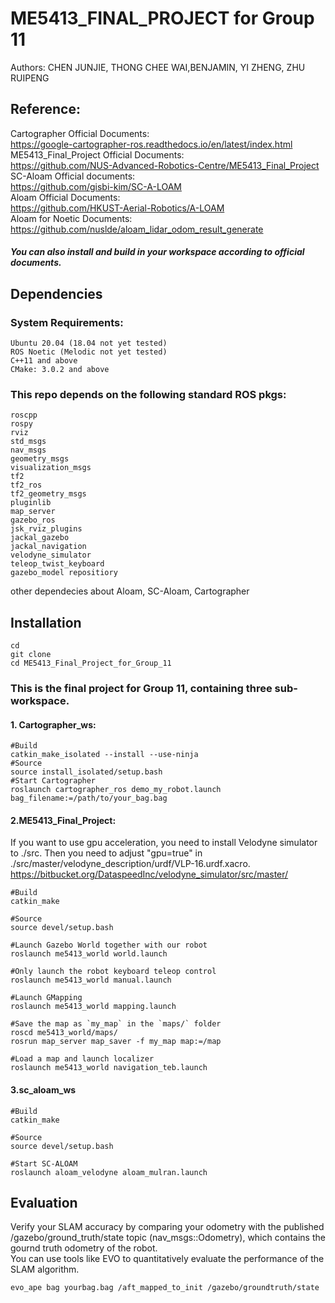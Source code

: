 # ME5413_FINAL_PROJECT for Group 11  

Authors: CHEN JUNJIE, THONG CHEE WAI,BENJAMIN, YI ZHENG, ZHU RUIPENG

## Reference:  

Cartographer Official Documents:  
https://google-cartographer-ros.readthedocs.io/en/latest/index.html  
ME5413_Final_Project Official Documents:  
https://github.com/NUS-Advanced-Robotics-Centre/ME5413_Final_Project  
SC-Aloam Official documents:  
https://github.com/gisbi-kim/SC-A-LOAM  
Aloam Official Documents:   
https://github.com/HKUST-Aerial-Robotics/A-LOAM    
Aloam for Noetic Documents:
https://github.com/nuslde/aloam_lidar_odom_result_generate


##### You can also install and build in your workspace according to official documents.

## Dependencies

### System Requirements:

    Ubuntu 20.04 (18.04 not yet tested)
    ROS Noetic (Melodic not yet tested)
    C++11 and above
    CMake: 3.0.2 and above
    
### This repo depends on the following standard ROS pkgs:

    roscpp
    rospy
    rviz
    std_msgs
    nav_msgs
    geometry_msgs
    visualization_msgs
    tf2
    tf2_ros
    tf2_geometry_msgs
    pluginlib
    map_server
    gazebo_ros
    jsk_rviz_plugins
    jackal_gazebo
    jackal_navigation
    velodyne_simulator
    teleop_twist_keyboard
    gazebo_model repositiory  
   
other dependecies about Aloam, SC-Aloam, Cartographer     

## Installation   

    cd  
    git clone  
    cd ME5413_Final_Project_for_Group_11   

### This is the final project for Group 11, containing three sub-workspace.
#### 1. Cartographer_ws:

    #Build
    catkin_make_isolated --install --use-ninja
    #Source
    source install_isolated/setup.bash
    #Start Cartographer
    roslaunch cartographer_ros demo_my_robot.launch bag_filename:=/path/to/your_bag.bag

#### 2.ME5413_Final_Project:    
If you want to use gpu acceleration, you need to install Velodyne simulator to ./src. Then you need to adjust "gpu=true" in ./src/master/velodyne_description/urdf/VLP-16.urdf.xacro.    
https://bitbucket.org/DataspeedInc/velodyne_simulator/src/master/  
 
    #Build  
    catkin_make  
    
    #Source  
    source devel/setup.bash  
    
    #Launch Gazebo World together with our robot  
    roslaunch me5413_world world.launch  
    
    #Only launch the robot keyboard teleop control  
    roslaunch me5413_world manual.launch  
    
    #Launch GMapping  
    roslaunch me5413_world mapping.launch  
    
    #Save the map as `my_map` in the `maps/` folder  
    roscd me5413_world/maps/    
    rosrun map_server map_saver -f my_map map:=/map  
    
    #Load a map and launch localizer  
    roslaunch me5413_world navigation_teb.launch  

#### 3.sc_aloam_ws

    #Build  
    catkin_make  
    
    #Source
    source devel/setup.bash  
    
    #Start SC-ALOAM  
    roslaunch aloam_velodyne aloam_mulran.launch   

##  Evaluation
Verify your SLAM accuracy by comparing your odometry with the published /gazebo/ground_truth/state topic (nav_msgs::Odometry), which contains the gournd truth odometry of the robot.    
You can use tools like EVO to quantitatively evaluate the performance of the SLAM algorithm.   

    evo_ape bag yourbag.bag /aft_mapped_to_init /gazebo/groundtruth/state

   

